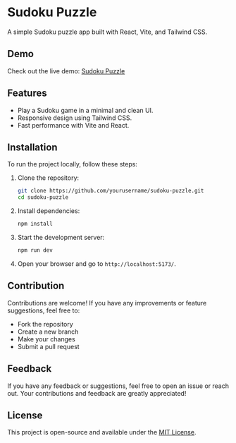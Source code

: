 # Sudoku Puzzle

A simple Sudoku puzzle app built with React, Vite, and Tailwind CSS.

## Demo

Check out the live demo: [Sudoku Puzzle](https://sudoku-puzzle-delta.vercel.app/)

## Features

- Play a Sudoku game in a minimal and clean UI.
- Responsive design using Tailwind CSS.
- Fast performance with Vite and React.

## Installation

To run the project locally, follow these steps:

1. Clone the repository:

   ```sh
   git clone https://github.com/yourusername/sudoku-puzzle.git
   cd sudoku-puzzle
   ```

2. Install dependencies:

   ```sh
   npm install
   ```

3. Start the development server:

   ```sh
   npm run dev
   ```

4. Open your browser and go to `http://localhost:5173/`.

## Contribution

Contributions are welcome! If you have any improvements or feature suggestions, feel free to:

- Fork the repository
- Create a new branch
- Make your changes
- Submit a pull request

## Feedback

If you have any feedback or suggestions, feel free to open an issue or reach out. Your contributions and feedback are greatly appreciated!

## License

This project is open-source and available under the [MIT License](LICENSE).

